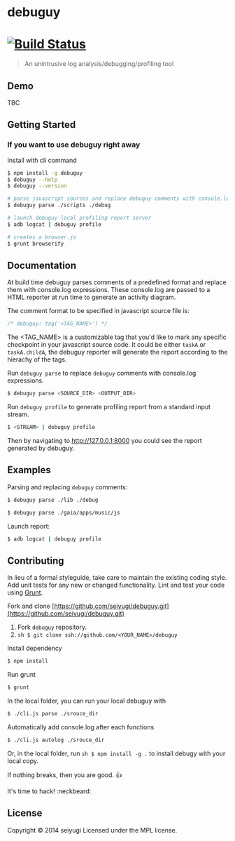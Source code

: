 debuguy
=======

#  [![Build Status](https://secure.travis-ci.org/seiyugi/debuguy.png?branch=master)](http://travis-ci.org/seiyugi/debuguy)

> An unintrusive log analysis/debugging/profiling tool

## Demo

TBC

## Getting Started

### If you want to use debuguy right away

Install with cli command

```sh
$ npm install -g debuguy
$ debuguy --help
$ debuguy --version
```

```sh
# parse javascript sources and replace debuguy comments with console.log
$ debuguy parse ./scripts ./debug
```

```sh
# launch debuguy local profiling report server
$ adb logcat | debuguy profile
```

```sh
# creates a browser.js
$ grunt browserify
```
## Documentation

At build time debuguy parses comments of a predefined format and replace them with console.log expressions. These console.log are passed to a HTML reporter at run time to generate an activity diagram.

The comment format to be specified in javascript source file is:
```js
/* debuguy: tag('<TAG_NAME>') */
```
The <TAG_NAME> is a customizable tag that you'd like to mark any specific checkpoint in your javascript source code. It could be either ```taskA``` or ```taskA.childA```, the debuguy reporter will generate the report according to the hierachy of the tags.

Run ```debuguy parse``` to replace ```debuguy``` comments with console.log expressions.
```sh
$ debuguy parse <SOURCE_DIR> <OUTPUT_DIR>
```
Run ```debuguy profile``` to generate profiling report from a standard input stream.
```sh
$ <STREAM> | debuguy profile
```
Then by navigating to http://127.0.0.1:8000 you could see the report generated by debuguy.

## Examples

Parsing and replacing ```debuguy``` comments:
```sh
$ debuguy parse ./lib ./debug
```
```sh
$ debuguy parse ./gaia/apps/music/js
```

Launch report:
```sh
$ adb logcat | debuguy profile
```
## Contributing

In lieu of a formal styleguide, take care to maintain the existing coding style. Add unit tests for any new or changed functionality. Lint and test your code using [Grunt](http://gruntjs.com).

Fork and clone [https://github.com/seiyugi/debuguy.git](https://github.com/seiyugi/debuguy.git)

1. Fork ```debuguy``` repository.
2. ```sh $ git clone ssh://github.com/<YOUR_NAME>/debuguy```

Install dependency

```sh
$ npm install
```

Run grunt

```sh
$ grunt
```

In the local folder, you can run your local debuguy with
```sh
$ ./cli.js parse ./srouce_dir
```

Automatically add console.log after each functions
```sh
$ ./cli.js autolog ./srouce_dir
```

Or, in the local folder, run ```sh $ npm install -g .``` to install debugy with your local copy.

If nothing breaks, then you are good. :+1:

It's time to hack! :neckbeard:

## License

Copyright &copy; 2014 seiyugi
Licensed under the MPL license.
